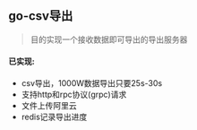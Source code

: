 ## go-csv导出

> 目的实现一个接收数据即可导出的导出服务器

#### 已实现:
- csv导出，1000W数据导出只要25s-30s
- 支持http和rpc协议(grpc)请求
- 文件上传阿里云
- redis记录导出进度
